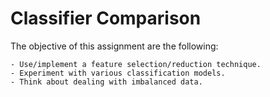 # Classifier Comparison
The objective of this assignment are the following: 

    - Use/implement a feature selection/reduction technique.
    - Experiment with various classification models.
    - Think about dealing with imbalanced data. 
